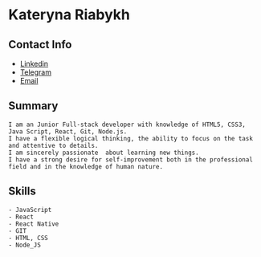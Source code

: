 # **Kateryna Riabykh**

## Contact Info

- [Linkedin](https://linkedin.com/in/katerinariabukh)
- [Telegram](https://t.me/Katerina_Riabukh)
- [Email](https://katerina.riabukh@gmail.com)


## Summary

```
I am an Junior Full-stack developer with knowledge of HTML5, CSS3, Java Script, React, Git, Node.js.
I have a flexible logical thinking, the ability to focus on the task and attentive to details.
I am sincerely passionate  about learning new things.
I have a strong desire for self-improvement both in the professional
field and in the knowledge of human nature.

```

## Skills

```
- JavaScript
- React
- React Native
- GIT
- HTML, CSS
- Node_JS

```
